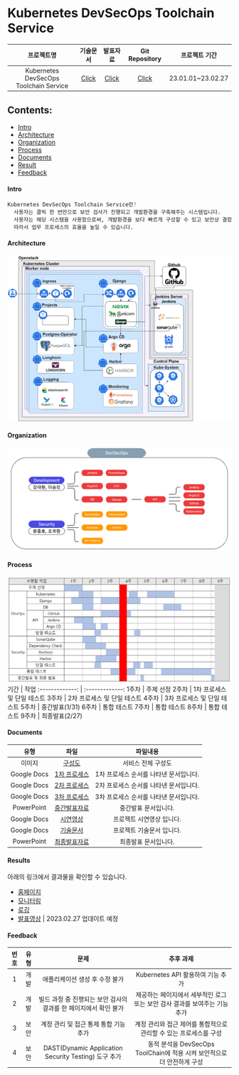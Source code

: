 # Kubernetes DevSecOps Toolchain Service

 프로젝트명 | 기술문서 | 발표자료 | Git Repository |프로젝트 기간 
:-------------: | :-------------: | :-------------: | :-------------: | :-------------:
 Kubernetes DevSecOps Toolchain Service | [Click](https://docs.google.com/document/d/1o6YaBrFl9ouEKxEBeTSaunQ44BkN39gFtcnx9rqwdEA/edit?usp=sharing) | [Click](https://docs.google.com/presentation/d/1GLuxI_fw9zpWJB_8srKz1OQcm_dco2Up/edit?usp=sharing&ouid=106249240240065525675&rtpof=true&sd=true) | [Click](https://github.com/onesenal/Innogrid_Project.git) | 23.01.01~23.02.27

## Contents:
  - [Intro](#Intro)
  - [Architecture](#Architecture)
  - [Organization](#Organization)
  - [Process](#Process)
  - [Documents](#Documents)
  - [Result](#Result)
  - [Feedback](#Feedback)

#### Intro
```sh
Kubernetes DevSecOps Toolchain Service란?
  사용자는 클릭 한 번만으로 보안 검사가 진행되고 개발환경을 구축해주는 시스템입니다. 
  사용자는 해당 시스템을 사용함으로써, 개발환경을 보다 빠르게 구성할 수 있고 보안상 결함과 취약성을 해소할 수 있습니다. 
  따라서 업무 프로세스의 효율을 높일 수 있습니다. 
```
#### Architecture
![](https://github.com/onesenal/Innogrid_Project/blob/main/Picture/Architecture03.png)

#### Organization
![](https://github.com/onesenal/Innogrid_Project/blob/main/Picture/Organization01.PNG)

#### Process
![](https://github.com/onesenal/Innogrid_Project/blob/main/Picture/Schedule.PNG)
기간 | 작업
:-------------: | :-------------:
1주차  | 주제 선정
2주차  | 1차 프로세스 및 단일 테스트
3주차  | 2차 프로세스 및 단일 테스트
4주차  | 3차 프로세스 및 단일 테스트
5주차  | 중간발표(1/31)
6주차  | 통합 테스트
7주차  | 통합 테스트
8주차  | 통합 테스트
9주차  | 최종발표(2/27)
  

#### Documents
유형 | 파일 | 파일내용
:-------------: | :-------------: | :-------------:
이미지  | [구성도](https://drive.google.com/file/d/1Ze-LKVUij8m3b0f4SDvuXyMrpzjQ6pEk/view?usp=share_link) | 서비스 전체 구성도
Google Docs  | [1차 프로세스](https://docs.google.com/document/d/1YoGmD8ao2t2eF31d7k_xaE8fVgv_-1NmqM1CZYCmbD8/edit?usp=sharing)  | 1차 프로세스 순서를 나타낸 문서입니다.
Google Docs  |  [2차 프로세스](https://docs.google.com/document/d/1CeN-rS8T1WJPMhbn7SdLYWGFwfADrmJU9Dot5aS8wNs/edit?usp=sharing) | 2차 프로세스 순서를 나타낸 문서입니다.
Google Docs  | [3차 프로세스](https://docs.google.com/document/d/1R-JGsCJHW9pYHhCzFuf4_s8DyUEW-pFUeXa1wmH7c3M/edit?usp=sharing) | 3차 프로세스 순서를 나타낸 문서입니다.
PowerPoint  | [중간발표자료](https://docs.google.com/presentation/d/1nrKKaHC6bsTkFoTbVv_Goiae0NSKi4J_/edit?usp=sharing&ouid=106249240240065525675&rtpof=true&sd=true) | 중간발표 문서입니다.
Google Docs  | [시연영상](https://github.com/onesenal/Innogrid_Project/blob/main/Video/Innogrid_Porject.gif) | 프로젝트 시연영상 입니다.
Google Docs  | [기술문서](https://docs.google.com/document/d/1f5zGth5kpKdIX1ri8JHHl7b1yAiJf89tJusx2lb1FrY/edit?usp=sharing) | 프로젝트 기술문서 입니다.
PowerPoint  | [최종발표자료](https://docs.google.com/presentation/d/1zeE-mIpmZf5yDFVkRtWjoSyRHjiojC5t/edit?usp=sharing&ouid=106249240240065525675&rtpof=true&sd=true) | 최종발표 문서입니다.

#### Results
아래의 링크에서 결과물을 확인할 수 있습니다.
- [홈페이지](https://django.innogrid.duckdns.org)
- [모니터링](http://monitor.innogrid.duckdns.org)
- [로깅](http://logging.innogrid.duckdns.org)
- [발표영상]() | 2023.02.27 업데이트 예정

#### Feedback
번호 | 유형 | 문제 | 추후 과제
:----: | :------: | :-------------: | :-------------:
1 | 개발 | 애플리케이션 생성 후 수정 불가 | Kubernetes API 활용하여 기능 추가
2 | 개발 | 빌드 과정 중 진행되는 보안 검사의 결과를 한 페이지에서 확인 불가 | 제공하는 페이지에서 세부적인 로그 또는 보안 검사 결과를 보여주는 기능 추가
3 | 보안 | 계정 관리 및 접근 통제 통합 기능 추가  | 계정 관리와 접근 제어를 통합적으로 관리할 수 있는 프로세스를 구성
4 | 보안 | DAST(Dynamic Application Security Testing) 도구 추가  | 동적 분석을 DevSecOps ToolChain에 적용 시켜 보안적으로 더 안전하게 구성
